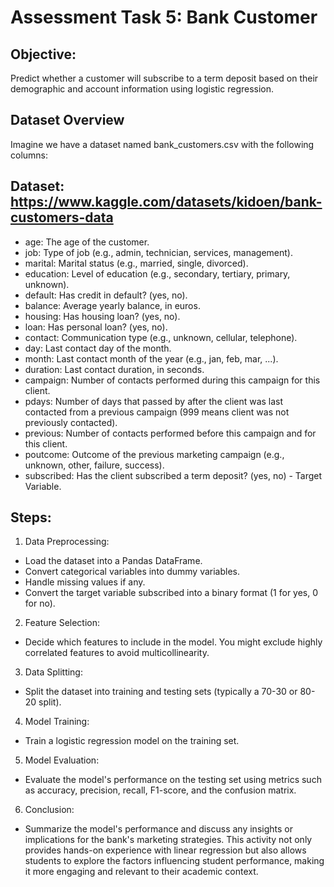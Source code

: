 # Assessment Task 5: Bank Customer
## Objective:
Predict whether a customer will subscribe to a term deposit based on their demographic and account
information using logistic regression.
## Dataset Overview
Imagine we have a dataset named bank_customers.csv with the following columns:
## Dataset: https://www.kaggle.com/datasets/kidoen/bank-customers-data
*  age: The age of the customer.
*  job: Type of job (e.g., admin, technician, services, management).
*  marital: Marital status (e.g., married, single, divorced).
*  education: Level of education (e.g., secondary, tertiary, primary, unknown).
*  default: Has credit in default? (yes, no).
*  balance: Average yearly balance, in euros.
*  housing: Has housing loan? (yes, no).
*  loan: Has personal loan? (yes, no).
*  contact: Communication type (e.g., unknown, cellular, telephone).
*  day: Last contact day of the month.
*  month: Last contact month of the year (e.g., jan, feb, mar, ...).
*  duration: Last contact duration, in seconds.
*  campaign: Number of contacts performed during this campaign for this client.
*  pdays: Number of days that passed by after the client was last contacted from a previous
campaign (999 means client was not previously contacted).
*  previous: Number of contacts performed before this campaign and for this client.
*  poutcome: Outcome of the previous marketing campaign (e.g., unknown, other, failure, success).
*  subscribed: Has the client subscribed a term deposit? (yes, no) - Target Variable.



## Steps:
1. Data Preprocessing:
*  Load the dataset into a Pandas DataFrame.
*  Convert categorical variables into dummy variables.
*  Handle missing values if any.
*  Convert the target variable subscribed into a binary format (1 for yes, 0 for no).
2. Feature Selection:
*  Decide which features to include in the model. You might exclude highly correlated features to
avoid multicollinearity.
3. Data Splitting:
*  Split the dataset into training and testing sets (typically a 70-30 or 80-20 split).
4. Model Training:
*  Train a logistic regression model on the training set.
5. Model Evaluation:
*  Evaluate the model's performance on the testing set using metrics such as accuracy, precision,
recall, F1-score, and the confusion matrix.
6. Conclusion:
*  Summarize the model's performance and discuss any insights or implications for the bank's
marketing strategies.
This activity not only provides hands-on experience with linear regression but also allows students to
explore the factors influencing student performance, making it more engaging and relevant to their
academic context.
